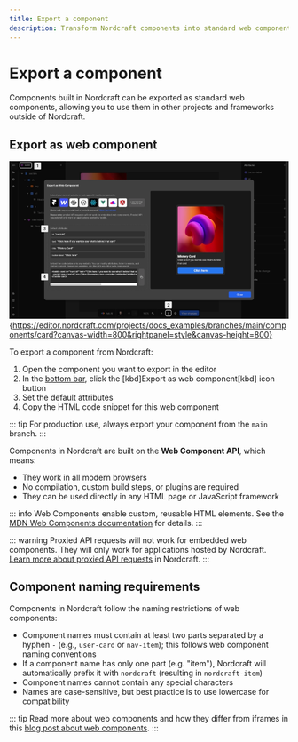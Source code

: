 ```yaml
---
title: Export a component
description: Transform Nordcraft components into standard web components for use in external projects, with naming and configuration options.
---
```


# Export a component

Components built in Nordcraft can be exported as standard web components, allowing you to use them in other projects and frameworks outside of Nordcraft.

## Export as web component

![Export a component|16/9](export-a-component.webp){https://editor.nordcraft.com/projects/docs_examples/branches/main/components/card?canvas-width=800&rightpanel=style&canvas-height=800}

To export a component from Nordcraft:

1. Open the component you want to export in the editor
2. In the [bottom bar](/the-editor/bottom-bar), click the [kbd]Export as web component[kbd] icon button
3. Set the default attributes
4. Copy the HTML code snippet for this web component

::: tip
For production use, always export your component from the `main` branch.
:::

Components in Nordcraft are built on the **Web Component API**, which means:

- They work in all modern browsers
- No compilation, custom build steps, or plugins are required
- They can be used directly in any HTML page or JavaScript framework

::: info
Web Components enable custom, reusable HTML elements. See the [MDN Web Components documentation](https://developer.mozilla.org/en-US/docs/Web/API/Web_components) for details.
:::

::: warning
Proxied API requests will not work for embedded web components. They will only work for applications hosted by Nordcraft. [Learn more about proxied API requests](/connecting-data/advanced-api-features#proxy-request) in Nordcraft.
:::

## Component naming requirements

Components in Nordcraft follow the naming restrictions of web components:

- Component names must contain at least two parts separated by a hyphen `-` (e.g., `user-card` or `nav-item`); this follows web component naming conventions
- If a component name has only one part (e.g. "item"), Nordcraft will automatically prefix it with `nordcraft` (resulting in `nordcraft-item`)
- Component names cannot contain any special characters
- Names are case-sensitive, but best practice is to use lowercase for compatibility

::: tip
Read more about web components and how they differ from iframes in this [blog post about web components](https://blog.nordcraft.com/built-in-nordcraft-exported-to-webflow).
:::

